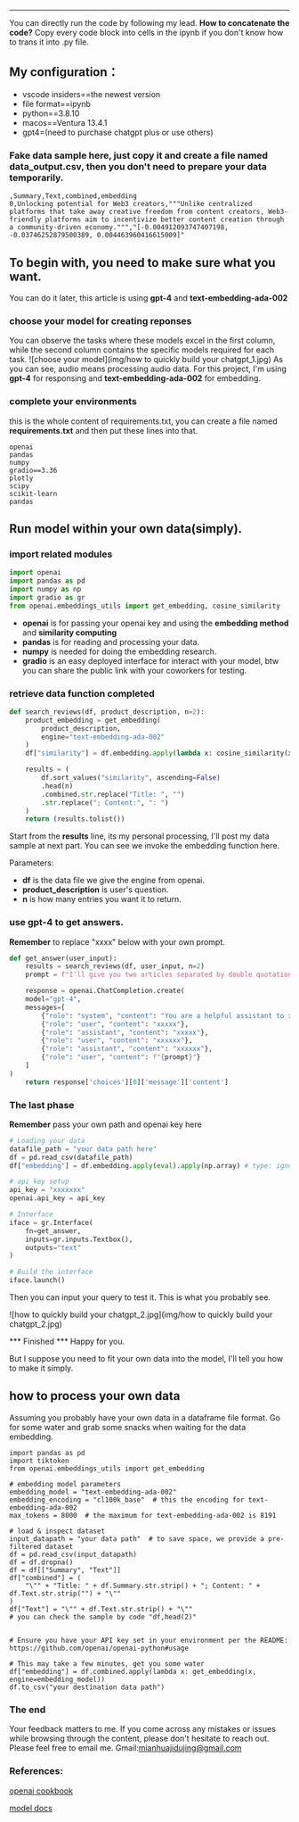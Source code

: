 
---
You can directly run the code by following my lead.
**How to concatenate the code?**  Copy every code block into cells in the ipynb if you don't know how to trans it into .py file.
## My configuration：
* vscode insiders==the newest version
* file format==ipynb
* python==3.8.10
* macos==Ventura 13.4.1
* gpt4=(need to purchase chatgpt plus or use others)

### Fake data sample here, just copy it and create a file named **data_output.csv**, then you don't need to prepare your data temporarily.

```
,Summary,Text,combined,embedding
0,Unlocking potential for Web3 creators,"""Unlike centralized platforms that take away creative freedom from content creators, Web3-friendly platforms aim to incentivize better content creation through a community-driven economy.""","[-0.004912093747407198, -0.03746252879500389, 0.004463960416615009]"
```

## To begin with, you need to make sure what you want.
You can do it later, this article is using **gpt-4** and **text-embedding-ada-002**
### choose your model for creating reponses

You can observe the tasks where these models excel in the first column, while the second column contains the specific models required for each task.
![choose your model](img/how to quickly build your chatgpt_1.jpg)
As you can see, audio means processing audio data. For this project, I'm using **gpt-4** for responsing and **text-embedding-ada-002** for embedding.

### complete your environments

this is the whole content of requirements.txt, you can create a file named **requirements.txt** and then put these lines into that.

```
openai
pandas
numpy
gradio==3.36
plotly
scipy
scikit-learn
pandas
```
## Run model within your own data(simply).

### import related modules

```python
import openai
import pandas as pd
import numpy as np
import gradio as gr
from openai.embeddings_utils import get_embedding, cosine_similarity
```

* **openai** is for passing your openai key and using the **embedding method** and **similarity computing**
* **pandas** is for reading and processing your data.
* **numpy** is needed for doing the embedding research.
* **gradio** is an easy deployed interface for interact with your model, btw you can share the public link with your coworkers for testing.



### retrieve data function completed

```python
def search_reviews(df, product_description, n=2):
    product_embedding = get_embedding(
        product_description,
        engine="text-embedding-ada-002"
    )
    df["similarity"] = df.embedding.apply(lambda x: cosine_similarity(x, product_embedding))

    results = (
        df.sort_values("similarity", ascending=False)
        .head(n)
        .combined.str.replace("Title: ", "")
        .str.replace("; Content:", ": ")
    )
    return (results.tolist())
```
Start from the **results** line, its my personal processing, I'll post my data sample at next part. You can see we invoke the embedding function here.

Parameters:
* **df** is the data file we give the engine from openai.
* **product_description** is user's question.
* **n** is how many entries you want it to return.


### use gpt-4 to get answers.

**Remember** to replace "xxxx" below with your own prompt.

```python
def get_answer(user_input):
    results = search_reviews(df, user_input, n=2)
    prompt = f"I'll give you two articles separated by double quotation marks, and I need you to answer the user question according to them. Here they are: {results}, and this is the user question: {user_input}"

    response = openai.ChatCompletion.create(
    model="gpt-4",
    messages=[
        {"role": "system", "content": "You are a helpful assistant to xxxx"},
        {"role": "user", "content": "xxxxx"},
        {"role": "assistant", "content": "xxxxx"},
        {"role": "user", "content": "xxxxxx"},
        {"role": "assistant", "content": "xxxxxx"},
        {"role": "user", "content": f"{prompt}"}
    ]
)
    return response['choices'][0]['message']['content']
```

### The last phase

**Remember** pass your own path and openai key here

```python
# Loading your data
datafile_path = "your data path here"
df = pd.read_csv(datafile_path)
df["embedding"] = df.embedding.apply(eval).apply(np.array) # type: ignore

# api key setup
api_key = "xxxxxxx"
openai.api_key = api_key

# Interface 
iface = gr.Interface(
    fn=get_answer,  
    inputs=gr.inputs.Textbox(), 
    outputs="text" 
)

# Build the interface
iface.launch()
```
Then you can input your query to test it. This is what you probably see.

![how to quickly build your chatgpt_2.jpg](img/how to quickly build your chatgpt_2.jpg)

*** Finished *** Happy for you.

But I suppose you need to fit your own data into the model, I'll tell you how to make it simply.

## how to process your own data
Assuming you probably have your own data in a dataframe file format. Go for some water and grab some snacks when waiting for the data embedding.

```
import pandas as pd
import tiktoken
from openai.embeddings_utils import get_embedding

# embedding model parameters
embedding_model = "text-embedding-ada-002"
embedding_encoding = "cl100k_base"  # this the encoding for text-embedding-ada-002
max_tokens = 8000  # the maximum for text-embedding-ada-002 is 8191

# load & inspect dataset
input_datapath = "your data path"  # to save space, we provide a pre-filtered dataset
df = pd.read_csv(input_datapath)
df = df.dropna()
df = df[["Summary", "Text"]]
df["combined"] = (
    "\"" + "Title: " + df.Summary.str.strip() + "; Content: " + df.Text.str.strip("") + "\""
)
df["Text"] = "\"" + df.Text.str.strip() + "\""
# you can check the sample by code "df,head(2)"


# Ensure you have your API key set in your environment per the README: https://github.com/openai/openai-python#usage

# This may take a few minutes, get you some water
df["embedding"] = df.combined.apply(lambda x: get_embedding(x, engine=embedding_model))
df.to_csv("your destination data path")

```
### The end
Your feedback matters to me. If you come across any mistakes or issues while browsing through the content, please don't hesitate to reach out. Please feel free to email me. Gmail:mianhuajidujing@gmail.com


### References:

[openai cookbook](https://platform.openai.com/docs/models/gpt-4)

[model docs](https://platform.openai.com/docs/models/gpt-4)